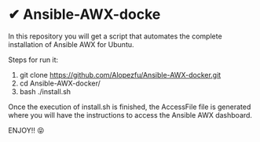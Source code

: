# ✔ Ansible-AWX-docke 
In this repository you will get a script that automates the complete installation of Ansible AWX for Ubuntu.

Steps for run it:
 1. git clone https://github.com/Alopezfu/Ansible-AWX-docker.git
 2. cd Ansible-AWX-docker/
 3. bash ./install.sh

Once the execution of install.sh is finished, the AccessFile file is generated where you will have the instructions to access the Ansible AWX dashboard.

 ENJOY!! 😝
